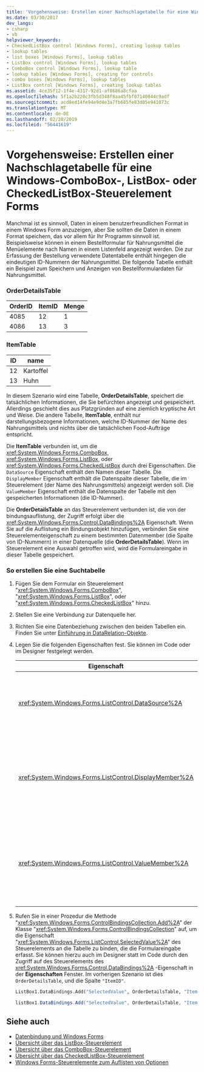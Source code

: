 ```yaml
---
title: 'Vorgehensweise: Erstellen einer Nachschlagetabelle für eine Windows-ComboBox-, ListBox- oder CheckedListBox-Steuerelement Forms'
ms.date: 03/30/2017
dev_langs:
- csharp
- vb
helpviewer_keywords:
- CheckedListBox control [Windows Forms], creating lookup tables
- lookup tables
- list boxes [Windows Forms], lookup tables
- ListBox control [Windows Forms], lookup tables
- ComboBox control [Windows Forms], lookup table
- lookup tables [Windows Forms], creating for controls
- combo boxes [Windows Forms], lookup tables
- ListBox control [Windows Forms], creating lookup tables
ms.assetid: 4ce35f12-1f4e-4317-92d1-af8686a8cfaa
ms.openlocfilehash: 5f1a2b220c3fb5d348f8aa45fbf07140844c9adf
ms.sourcegitcommit: acd8ed14fe94e9d4e3a7fb685fe83d05e941073c
ms.translationtype: MT
ms.contentlocale: de-DE
ms.lasthandoff: 02/20/2019
ms.locfileid: "56441619"
---
```

# <a name="how-to-create-a-lookup-table-for-a-windows-forms-combobox-listbox-or-checkedlistbox-control"></a>Vorgehensweise: Erstellen einer Nachschlagetabelle für eine Windows-ComboBox-, ListBox- oder CheckedListBox-Steuerelement Forms
Manchmal ist es sinnvoll, Daten in einem benutzerfreundlichen Format in einem Windows Form anzuzeigen, aber Sie sollten die Daten in einem Format speichern, das vor allem für Ihr Programm sinnvoll ist. Beispielsweise können in einem Bestellformular für Nahrungsmittel die Menüelemente nach Namen in einem Listenfeld angezeigt werden. Die zur Erfassung der Bestellung verwendete Datentabelle enthält hingegen die eindeutigen ID-Nummern der Nahrungsmittel. Die folgende Tabelle enthält ein Beispiel zum Speichern und Anzeigen von Bestellformulardaten für Nahrungsmittel.  
  
### <a name="orderdetailstable"></a>OrderDetailsTable  
  
|OrderID|ItemID|Menge|  
|-------------|------------|--------------|  
|4085|12|1|  
|4086|13|3|  
  
### <a name="itemtable"></a>ItemTable  
  
|ID|name|  
|--------|----------|  
|12|Kartoffel|  
|13|Huhn|  
  
 In diesem Szenario wird eine Tabelle, **OrderDetailsTable**, speichert die tatsächlichen Informationen, die Sie befürchten angezeigt und gespeichert. Allerdings geschieht dies aus Platzgründen auf eine ziemlich kryptische Art und Weise. Die andere Tabelle, **ItemTable**, enthält nur darstellungsbezogene Informationen, welche ID-Nummer der Name des Nahrungsmittels und nichts über die tatsächlichen Food-Aufträge entspricht.  
  
 Die **ItemTable** verbunden ist, um die <xref:System.Windows.Forms.ComboBox>, <xref:System.Windows.Forms.ListBox>, oder <xref:System.Windows.Forms.CheckedListBox> durch drei Eigenschaften. Die `DataSource` Eigenschaft enthält den Namen dieser Tabelle. Die `DisplayMember` Eigenschaft enthält die Datenspalte dieser Tabelle, die im Steuerelement (der Name des Nahrungsmittels) angezeigt werden soll. Die `ValueMember` Eigenschaft enthält die Datenspalte der Tabelle mit den gespeicherten Informationen (die ID-Nummer).  
  
 Die **OrderDetailsTable** an das Steuerelement verbunden ist, die von der bindungsauflistung, der Zugriff erfolgt über die <xref:System.Windows.Forms.Control.DataBindings%2A> Eigenschaft. Wenn Sie auf die Auflistung ein Bindungsobjekt hinzufügen, verbinden Sie eine Steuerelementeigenschaft zu einem bestimmten Datenmember (die Spalte von ID-Nummern) in einer Datenquelle (die **OrderDetailsTable**). Wenn im Steuerelement eine Auswahl getroffen wird, wird die Formulareingabe in dieser Tabelle gespeichert.  
  
### <a name="to-create-a-lookup-table"></a>So erstellen Sie eine Suchtabelle  
  
1.  Fügen Sie dem Formular ein Steuerelement "<xref:System.Windows.Forms.ComboBox>", "<xref:System.Windows.Forms.ListBox>", oder "<xref:System.Windows.Forms.CheckedListBox>" hinzu.  
  
2.  Stellen Sie eine Verbindung zur Datenquelle her.  
  
3.  Richten Sie eine Datenbeziehung zwischen den beiden Tabellen ein. Finden Sie unter [Einführung in DataRelation-Objekte](https://docs.microsoft.com/previous-versions/visualstudio/visual-studio-2013/0k21zcyx(v=vs.120)).  
  
4.  Legen Sie die folgenden Eigenschaften fest. Sie können im Code oder im Designer festgelegt werden.  
  
    |Eigenschaft|Einstellung|  
    |--------------|-------------|  
    |<xref:System.Windows.Forms.ListControl.DataSource%2A>|Die Tabelle, die Informationen darüber enthält, welche ID-Nummer welchem Element entspricht. Im vorherigen Szenario ist dies `ItemTable`.|  
    |<xref:System.Windows.Forms.ListControl.DisplayMember%2A>|Die Spalte der Datenquellentabelle, die im Steuerelement angezeigt werden soll. Im vorherigen Szenario ist dies `"Name"` (um im Code festzulegen, verwenden Sie Anführungszeichen).|  
    |<xref:System.Windows.Forms.ListControl.ValueMember%2A>|Die Spalte der Datenquellentabelle, die die gespeicherten Informationen enthält. Im vorherigen Szenario ist dies `"ID"` (um im Code festzulegen, verwenden Sie Anführungszeichen).|  
  
5.  Rufen Sie in einer Prozedur die Methode "<xref:System.Windows.Forms.ControlBindingsCollection.Add%2A>" der Klasse "<xref:System.Windows.Forms.ControlBindingsCollection>" auf, um die Eigenschaft "<xref:System.Windows.Forms.ListControl.SelectedValue%2A>" des Steuerelements an die Tabelle zu binden, die die Formulareingabe erfasst. Sie können hierzu auch im Designer statt im Code durch den Zugriff auf des Steuerelements des <xref:System.Windows.Forms.Control.DataBindings%2A> -Eigenschaft in der **Eigenschaften** Fenster. Im vorherigen Szenario ist dies `OrderDetailsTable`, und die Spalte `"ItemID"`.  
  
    ```vb  
    ListBox1.DataBindings.Add("SelectedValue", OrderDetailsTable, "ItemID")  
    ```  
  
    ```csharp  
    listBox1.DataBindings.Add("SelectedValue", OrderDetailsTable, "ItemID");  
    ```  
  
## <a name="see-also"></a>Siehe auch
- [Datenbindung und Windows Forms](../../../../docs/framework/winforms/data-binding-and-windows-forms.md)
- [Übersicht über das ListBox-Steuerelement](../../../../docs/framework/winforms/controls/listbox-control-overview-windows-forms.md)
- [Übersicht über das ComboBox-Steuerelement](../../../../docs/framework/winforms/controls/combobox-control-overview-windows-forms.md)
- [Übersicht über das CheckedListBox-Steuerelement](../../../../docs/framework/winforms/controls/checkedlistbox-control-overview-windows-forms.md)
- [Windows Forms-Steuerelemente zum Auflisten von Optionen](../../../../docs/framework/winforms/controls/windows-forms-controls-used-to-list-options.md)
